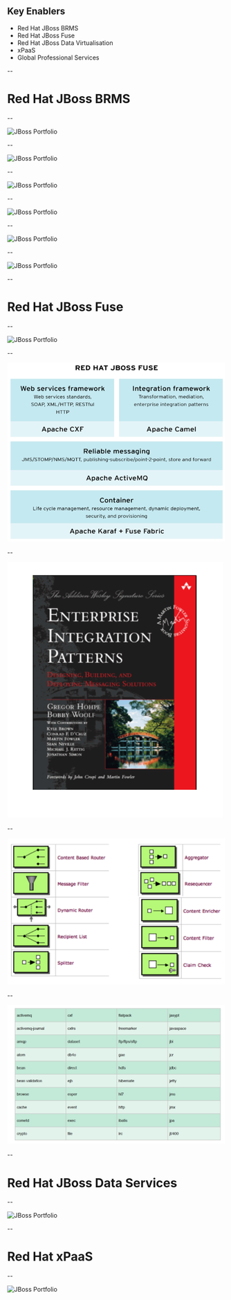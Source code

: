 ## Key Enablers
* Red Hat JBoss BRMS <!-- .element: class="fragment" data-fragment-index="1" -->
* Red Hat JBoss Fuse <!-- .element: class="fragment" data-fragment-index="2" -->
* Red Hat JBoss Data Virtualisation <!-- .element: class="fragment" data-fragment-index="3" -->
* xPaaS <!-- .element: class="fragment" data-fragment-index="4" -->
* Global Professional Services <!-- .element: class="fragment" data-fragment-index="5" -->

--

# Red Hat JBoss BRMS

--

![JBoss Portfolio](img/enablers-brms_provides.png) <!-- .element: fullscreen-size="contain" -->

--

![JBoss Portfolio](img/enablers-brms_logical.png) <!-- .element: fullscreen-size="contain" -->

--

![JBoss Portfolio](img/enablers-brms_components.png) <!-- .element: fullscreen-size="contain" -->

--

![JBoss Portfolio](img/enablers-brms_components_dt.png) <!-- .element: fullscreen-size="contain" -->

--

![JBoss Portfolio](img/enablers-brms_components_dsl.png) <!-- .element: fullscreen-size="contain" -->

--

![JBoss Portfolio](img/enablers-brms_notprovides.png) <!-- .element: fullscreen-size="contain" -->

--

# Red Hat JBoss Fuse

--

![JBoss Portfolio](img/enablers-IntegrateLinkAppsDataAndDevices.png) <!-- .element: fullscreen-size="contain" -->

--

![JBoss Portfolio](/content/fuse61/img/fuse-components.png) <!-- .element: fullscreen-size="contain" -->

--

![JBoss Portfolio](/content/fuse61/img/eip-book.png) <!-- .element: fullscreen-size="contain" -->

--

![JBoss Portfolio](/content/fuse61/img/patterns.png) <!-- .element: fullscreen-size="contain" -->

--

![JBoss Portfolio](/content/fuse61/img/components.png) <!-- .element: fullscreen-size="contain" -->

--

# Red Hat JBoss Data Services

--

![JBoss Portfolio](img/enablers-IntegrateBuildADataServicesLayer.png) <!-- .element: fullscreen-size="contain" -->

--

# Red Hat xPaaS

--

![JBoss Portfolio](img/enablers-xpaas.png) <!-- .element: fullscreen-size="contain" -->
